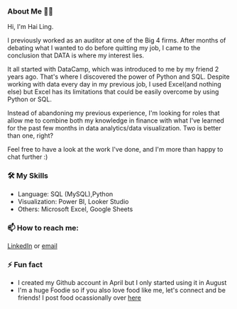 ### About Me 👩‍💻
Hi, I'm Hai Ling.

I previously worked as an auditor at one of the Big 4 firms. After months of debating what I wanted to do before quitting my job, I came to the conclusion that DATA is where my interest lies.

It all started with DataCamp, which was introduced to me by my friend 2 years ago. That's where I discovered the power of Python and SQL. Despite working with data every day in my previous job, I used Excel(and nothing else) but Excel has its limitations that could be easily overcome by using Python or SQL.

Instead of abandoning my previous experience, I'm looking for roles that allow me to combine both my knowledge in finance with what I've learned for the past few months in data analytics/data visualization. Two is better than one, right?

Feel free to have a look at the work I've done, and I'm more than happy to chat further :)

### 🛠️ My Skills
- Language: SQL (MySQL),Python
- Visualization: Power BI, Looker Studio
- Others: Microsoft Excel, Google Sheets

### 📫 How to reach me:
[LinkedIn](https://www.linkedin.com/in/tanhailing/) or [email](haiilingg99@gmail.com)

### ⚡ Fun fact
- I created my Github account in April but I only started using it in August
- I'm a huge Foodie so if you also love food like me, let's connect and be friends! I post food ocassionally over [here](https://www.instagram.com/hl.eatss/)

<!--
**haiilingg/haiilingg** is a ✨ _special_ ✨ repository because its `README.md` (this file) appears on your GitHub profile.

Here are some ideas to get you started:

- 🔭 I’m currently working on ...
- 🌱 I’m currently learning ...
- 👯 I’m looking to collaborate on ...
- 🤔 I’m looking for help with ...
- 💬 Ask me about ...
- 📫 How to reach me: ...
- 😄 Pronouns: ...
- ⚡ Fun fact: ...
-->
